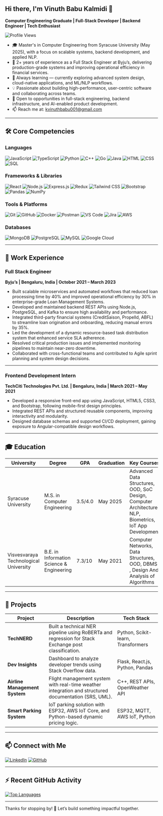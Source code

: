## Hi there, I'm Vinuth Babu Kalmidi 👋

**Computer Engineering Graduate | Full-Stack Developer | Backend Engineer | Tech Enthusiast**

![Profile Views](https://komarev.com/ghpvc/?username=vinuthBabu01&color=blueviolet&style=flat-square)

- 🎓 Master's in Computer Engineering from Syracuse University (May 2025), with a focus on scalable systems, backend development, and applied NLP.
- 💼 2+ years of experience as a Full Stack Engineer at Byju’s, delivering production-grade systems and improving operational efficiency in financial services.
- 🌱 Always learning — currently exploring advanced system design, cloud-native applications, and ML/NLP workflows.
- 💡 Passionate about building high-performance, user-centric software and collaborating across teams.
- 🤝 Open to opportunities in full-stack engineering, backend infrastructure, and AI-enabled product development.
- 📫 Reach me at: [kvinuthbabu001@gmail.com](mailto:kvinuthbabu001@gmail.com)

---

## 🛠️ Core Competencies

### **Languages**
![JavaScript](https://img.shields.io/badge/-JavaScript-F7DF1E?logo=javascript&logoColor=black&style=flat-square)
![TypeScript](https://img.shields.io/badge/-TypeScript-3178C6?logo=typescript&logoColor=white&style=flat-square)
![Python](https://img.shields.io/badge/-Python-3776AB?logo=python&logoColor=white&style=flat-square)
![C++](https://img.shields.io/badge/-C++-00599C?logo=c%2b%2b&logoColor=white&style=flat-square)
![Go](https://img.shields.io/badge/-Go-00ADD8?logo=go&logoColor=white&style=flat-square)
![Java](https://img.shields.io/badge/-Java-007396?logo=java&logoColor=white&style=flat-square)
![HTML](https://img.shields.io/badge/-HTML5-E34F26?logo=html5&logoColor=white&style=flat-square)
![CSS](https://img.shields.io/badge/-CSS3-1572B6?logo=css3&logoColor=white&style=flat-square)
![SQL](https://img.shields.io/badge/-SQL-4479A1?logo=mysql&logoColor=white&style=flat-square)

### **Frameworks & Libraries**
![React](https://img.shields.io/badge/-React-61DAFB?logo=react&logoColor=black&style=flat-square)
![Node.js](https://img.shields.io/badge/-Node.js-339933?logo=node.js&logoColor=white&style=flat-square)
![Express.js](https://img.shields.io/badge/-Express.js-000000?logo=express&logoColor=white&style=flat-square)
![Redux](https://img.shields.io/badge/-Redux-764ABC?logo=redux&logoColor=white&style=flat-square)
![Tailwind CSS](https://img.shields.io/badge/-Tailwind_CSS-38B2AC?logo=tailwind-css&logoColor=white&style=flat-square)
![Bootstrap](https://img.shields.io/badge/-Bootstrap-7952B3?logo=bootstrap&logoColor=white&style=flat-square)
![Pandas](https://img.shields.io/badge/-Pandas-150458?logo=pandas&logoColor=white&style=flat-square)
![NumPy](https://img.shields.io/badge/-NumPy-013243?logo=numpy&logoColor=white&style=flat-square)

### **Tools & Platforms**
![Git](https://img.shields.io/badge/-Git-F05032?logo=git&logoColor=white&style=flat-square)
![GitHub](https://img.shields.io/badge/-GitHub-181717?logo=github&logoColor=white&style=flat-square)
![Docker](https://img.shields.io/badge/-Docker-2496ED?logo=docker&logoColor=white&style=flat-square)
![Postman](https://img.shields.io/badge/-Postman-FF6C37?logo=postman&logoColor=white&style=flat-square)
![VS Code](https://img.shields.io/badge/-VS_Code-007ACC?logo=visual-studio-code&logoColor=white&style=flat-square)
![Jira](https://img.shields.io/badge/-Jira-0052CC?logo=jira&logoColor=white&style=flat-square)
![AWS](https://img.shields.io/badge/-AWS-232F3E?logo=amazon-aws&logoColor=white&style=flat-square)

### **Databases**
![MongoDB](https://img.shields.io/badge/-MongoDB-47A248?logo=mongodb&logoColor=white&style=flat-square)
![PostgreSQL](https://img.shields.io/badge/-PostgreSQL-336791?logo=postgresql&logoColor=white&style=flat-square)
![MySQL](https://img.shields.io/badge/-MySQL-4479A1?logo=mysql&logoColor=white&style=flat-square)
![Google Cloud](https://img.shields.io/badge/-Google_Cloud-4285F4?logo=google-cloud&logoColor=white&style=flat-square)


---

## 💼 Work Experience

### **Full Stack Engineer**  
**Byju’s | Bengaluru, India | October 2021 – March 2023**  
- Built scalable microservices and automated workflows that reduced loan processing time by 40% and improved operational efficiency by 30% in enterprise-grade Loan Management Systems.  
- Developed and maintained backend REST APIs using Node.js, PostgreSQL, and Kafka to ensure high availability and performance.  
- Integrated third-party financial systems (CreditSaison, Propelld, ABFL) to streamline loan origination and onboarding, reducing manual errors by 35%.  
- Led the development of a dynamic resource-based task distribution system that enhanced service SLA adherence.  
- Resolved critical production issues and implemented monitoring pipelines to maintain near-zero downtime.  
- Collaborated with cross-functional teams and contributed to Agile sprint planning and system design decisions.


---

### **Frontend Development Intern**  
**TechCiti Technologies Pvt. Ltd. | Bengaluru, India | March 2021 – May 2021**  
- Developed a responsive front-end app using JavaScript, HTML5, CSS3, and Bootstrap, following mobile-first design principles.
- Integrated REST APIs and structured reusable components, improving interactivity and modularity.
- Designed database schemas and supported CI/CD deployment, gaining exposure to Angular-compatible design workflows.
---

## 🎓 Education

| University                          | Degree                                  | GPA     | Graduation | Key Courses                                                                                       |
|-------------------------------------|-----------------------------------------|---------|-------------|----------------------------------------------------------------------------------------------------|
| Syracuse University                 | M.S. in Computer Engineering             | 3.5/4.0 | May 2025    | Advanced Data Structures, OOD, SoC Design, Computer Architecture, NLP, Biometrics, IoT App Development                          |
| Visvesvaraya Technological University | B.E. in Information Science & Engineering | 7.3/10 | May 2021    | Computer Networks, Data Structures, OOD, DBMS , Design And Analysis of Algorithms                                |

---

## 🌟 Projects

| Project                  | Description                                                                                                      | Tech Stack                                      |
|--------------------------|------------------------------------------------------------------------------------------------------------------|-------------------------------------------------|
| **TechNERD**             | Built a technical NER pipeline using RoBERTa and regression for Stack Exchange post classification.              | Python, Scikit-learn, Transformers              |
| **Dev Insights**         | Dashboard to analyze developer trends using Stack Overflow data.                                                  | Flask, React.js, Python, Pandas                 |
| **Airline Management System** | Flight management system with real-time weather integration and structured documentation (SRS, UML).       | C++, REST APIs, OpenWeather API                 |
| **Smart Parking System** | IoT parking solution with ESP32, AWS IoT Core, and Python-based dynamic pricing logic.                            | ESP32, MQTT, AWS IoT, Python                    |

---

## 📫 Connect with Me

[![LinkedIn](https://img.shields.io/badge/-LinkedIn-0077B5?style=for-the-badge&logo=linkedin&logoColor=white)](https://www.linkedin.com/in/vinuth-babu/)
[![GitHub](https://img.shields.io/badge/-GitHub-181717?style=for-the-badge&logo=github&logoColor=white)](https://github.com/vinuthBabu01)

---
## ⚡ Recent GitHub Activity

[![Top Languages](https://github-readme-stats.vercel.app/api/top-langs/?username=vinuthBabu01&layout=compact&theme=radical)](https://github.com/vinuthBabu01)

---

Thanks for stopping by! 🚀 Let’s build something impactful together.
